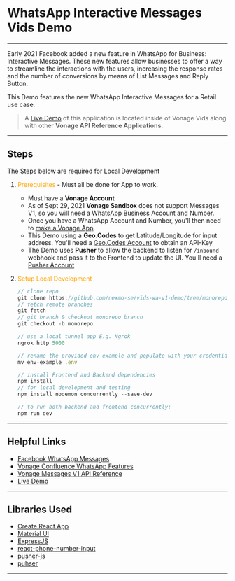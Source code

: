 # WhatsApp Interactive Messages Vids Demo
---

Early 2021 Facebook added a new feature in WhatsApp for Business: Interactive Messages.
These new features allow businesses to offer a way to streamline the interactions with the users,
increasing the response rates and the number of conversions by means of List Messages and Reply Button.

This Demo features the new WhatsApp Interactive Messages for a Retail use case.

> A [Live Demo](https://vids.vonage.com/#/VIDS?id=74) of this application is located inside of Vonage Vids along with other **Vonage API Reference Applications**.

---

## Steps

The Steps below are required for Local Development

1. <span style="color:orange">Prerequisites</span> - Must all be done for App to work.
    - Must have a **Vonage Account**
    - As of Sept 29, 2021 **Vonage Sandbox** does not support Messages V1, so you will need a WhatsApp Business Account and Number.
    - Once you have a WhatsApp Account and Number, you'll then need to [make a Vonage App](helpers/make-app.sh).
    - This Demo using a **Geo.Codes** to get Latitude/Longitude for input address. You'll need a [Geo.Codes Account](https://geo.codes/) to obtain an API-Key
    - The Demo uses **Pusher** to allow the backend to listen for `/inbound` webhook and pass it to the Frontend to update the UI. You'll need a [Pusher Account](https://pusher.com/)

2. <span style="color:orange">Setup Local Development</span>

    ```js
    // clone repo
    git clone https://github.com/nexmo-se/vids-wa-v1-demo/tree/monorepo
    // fetch remote branches
    git fetch
    // git branch & checkout monorepo branch
    git checkout -b monorepo

    // use a local tunnel app E.g. Ngrok
    ngrok http 5000

    // rename the provided env-example and populate with your credentials.
    mv env-example .env

    // install Frontend and Backend dependencies
    npm install
    // for local development and testing
    npm install nodemon concurrently --save-dev

    // to run both backend and frontend concurrently:
    npm run dev
    ```

---

## Helpful Links

- [Facebook WhatsApp Messages](https://developers.facebook.com/docs/whatsapp/api/messages)
- [Vonage Confluence WhatsApp Features](https://confluence.vonage.com/display/MSG/WhatsApp+Features#WhatsAppFeatures-Buttonmessages)
- [Vonage Messages V1 API Reference](https://vonage-messages-v1.herokuapp.com/definitions/messages)
- [Live Demo](https://vids.vonage.com/#/VIDS?id=74)

---
## Libraries Used

- [Create React App](https://reactjs.org/docs/create-a-new-react-app.html)
- [Material UI](https://material-ui.com/getting-started/installation/)
- [ExpressJS](http://expressjs.com/en/starter/installing.html)
- [react-phone-number-input](https://www.npmjs.com/package/react-phone-number-input)
- [pusher-js](https://www.npmjs.com/package/pusher-js)
- [puhser](https://www.npmjs.com/package/pusher)

---